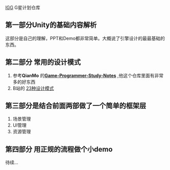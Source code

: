 
[IGG](https://www.igg.com/) G星计划仓库

## 第一部分Unity的基础内容解析

这部分是自己的理解，PPT和Demo都非常简单。大概说了引擎设计的最最基础的东西。



## 第二部分 常用的设计模式

1. 参考**QianMo** 的[**Game-Programmer-Study-Notes**](https://github.com/QianMo/Game-Programmer-Study-Notes) ,他这个仓库里面有非常多的好东西
2. B站的 [23种设计模式](https://www.bilibili.com/video/av24176315)

## 第三部分是结合前面两部做了一个简单的框架层

1. 场景管理
2. UI管理
3. 资源管理

## 第四部分 用正规的流程做个小demo

待续...

